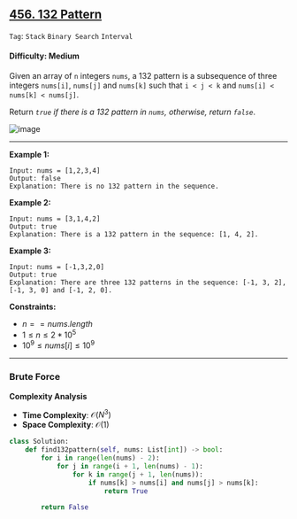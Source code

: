 ## [456. 132 Pattern](https://leetcode.com/problems/132-pattern)

```Tag```: ```Stack``` ```Binary Search``` ```Interval```

#### Difficulty: Medium

Given an array of ```n``` integers ```nums```, a 132 pattern is a subsequence of three integers ```nums[i]```, ```nums[j]``` and ```nums[k]``` such that ```i < j < k``` and ```nums[i] < nums[k] < nums[j]```.

Return _```true``` if there is a 132 pattern in ```nums```, otherwise, return ```false```_.

![image](https://github.com/quananhle/Python/assets/35042430/f00dfadc-c9c0-432e-b96b-5a132555fb03)

---

__Example 1:__
```
Input: nums = [1,2,3,4]
Output: false
Explanation: There is no 132 pattern in the sequence.
```

__Example 2:__
```
Input: nums = [3,1,4,2]
Output: true
Explanation: There is a 132 pattern in the sequence: [1, 4, 2].
```

__Example 3:__
```
Input: nums = [-1,3,2,0]
Output: true
Explanation: There are three 132 patterns in the sequence: [-1, 3, 2], [-1, 3, 0] and [-1, 2, 0].
```

__Constraints:__

- $n == nums.length$
- $1 \le n \le 2 * 10^{5}$
- $10^{9} \le nums[i] \le 10^{9}$

---

### Brute Force

__Complexity Analysis__

- __Time Complexity__: $\mathcal{O}(N^3)$
- __Space Complexity__: $\mathcal{O}(1)$

```Python
class Solution:
    def find132pattern(self, nums: List[int]) -> bool:
        for i in range(len(nums) - 2):
            for j in range(i + 1, len(nums) - 1):
                for k in range(j + 1, len(nums)):
                    if nums[k] > nums[i] and nums[j] > nums[k]:
                        return True
        
        return False
```
